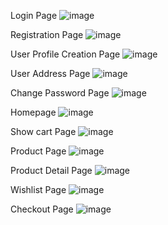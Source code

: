 Login Page
![image](https://github.com/user-attachments/assets/b2af3779-bf14-42b9-bde6-134cea89f557)

Registration Page
![image](https://github.com/user-attachments/assets/cce23d1f-ee09-4d53-a3d7-df2a0ed4ee0f)

User Profile Creation Page
![image](https://github.com/user-attachments/assets/48129563-1bfa-4aff-9fac-20ea2dc9bd01)

User Address Page
![image](https://github.com/user-attachments/assets/df4653ea-c3eb-419f-bbe6-81e00656c819)

Change Password Page
![image](https://github.com/user-attachments/assets/35bdc79b-98a6-499f-b2f2-b1074413f30c)

Homepage
![image](https://github.com/user-attachments/assets/ebed7a3b-4dc8-4ec6-8e10-bfe511cfe5c8)

Show cart Page
![image](https://github.com/user-attachments/assets/8405f134-44ec-4f26-baf0-a6c7b7e09d1c)

Product Page
![image](https://github.com/user-attachments/assets/a66f5621-f37f-4064-8c36-95822a273b5d)

Product Detail Page
![image](https://github.com/user-attachments/assets/6d205d38-123a-4962-b703-5ad59ac23262)

Wishlist Page
![image](https://github.com/user-attachments/assets/71e4203d-e88f-4c9a-add0-2f6a6063b2f6)

Checkout Page
![image](https://github.com/user-attachments/assets/50f3b251-ff48-4f1e-a0bf-d6349a87731e)







